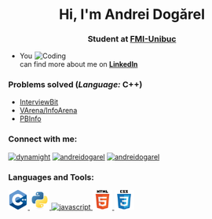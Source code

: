 <h1 align="center">Hi, I'm Andrei Dogărel</h1>
<h3 align="center">Student at <a href="https://fmi.unibuc.ro">FMI-Unibuc</a></h3>
<img align="right" alt="Coding" width="450" src="https://i.pinimg.com/originals/e4/26/70/e426702edf874b181aced1e2fa5c6cde.gif">


- You can find more about me on <a href="https://www.linkedin.com/in/andrei-dogarel-b40739177/">**LinkedIn**</a>

<h3 align="left">Problems solved (<i>Language: </i><b>C++</b>)</h3>
<ul>
  <li><a href="https://www.interviewbit.com/profile/andrei-dogarel" target="blank">InterviewBit</a></li>
  <li><a href="https://www.nerdarena.ro/utilizator/andreidogarel6@gmail.com?action=stats" target="blank">VArena/InfoArena</a></li>
  <li><a href="https://www.pbinfo.ro/profil/AndreiPorleo" target="blank">PBInfo</a></li>
</ul>

<h3 align="left">Connect with me:</h3>
<p align="left">
<a href="https://twitter.com/dynamight" target="blank"><img align="center" src="https://raw.githubusercontent.com/rahuldkjain/github-profile-readme-generator/master/src/images/icons/Social/twitter.svg" alt="dynamight" height="30" width="40" /></a>
<a href="https://instagram.com/andreidogarel" target="blank"><img align="center" src="https://raw.githubusercontent.com/rahuldkjain/github-profile-readme-generator/master/src/images/icons/Social/instagram.svg" alt="andreidogarel" height="30" width="40" /></a>
<a href="https://codeforces.com/profile/andreidogarel" target="blank"><img align="center" src="https://raw.githubusercontent.com/rahuldkjain/github-profile-readme-generator/master/src/images/icons/Social/codeforces.svg" alt="andreidogarel" height="30" width="40" /></a>
</p>

<h3 align="left">Languages and Tools:</h3>
<p align="left">
  <a href="https://www.w3schools.com/cpp/" target="_blank" rel="noreferrer"> <img src="https://raw.githubusercontent.com/devicons/devicon/master/icons/cplusplus/cplusplus-original.svg" alt="cplusplus" width="40" height="40"/> </a>
  <a href="https://www.python.org" target="_blank" rel="noreferrer"> <img src="https://raw.githubusercontent.com/devicons/devicon/master/icons/python/python-original.svg" alt="python" width="40" height="40"/> </a>
  <a href="https://www.javascript.com" target="_blank" rel="noreferrer"> <img src="https://github.com/jmnote/z-icons/blob/master/svg/javascript.svg" alt="javascript" width="40" height="40"/> </a>
  <a href="https://html.com" target="_blank" rel="noreferrer"> <img src="https://github.com/devicons/devicon/blob/master/icons/html5/html5-original-wordmark.svg" alt="html5" width="40" height="40"/> </a>
  <a href="https://www.w3.org/Style/CSS/Overview.en.html" target="_blank" rel="noreferrer"> <img src="https://github.com/devicons/devicon/blob/master/icons/css3/css3-original-wordmark.svg" alt="css3" width="40" height="40"/> </a>
</p>


